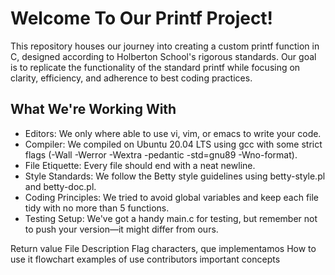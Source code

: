 # Welcome To Our Printf Project!
This repository houses our journey into creating a custom printf function in C, designed according to Holberton School's rigorous standards. Our goal is to replicate the functionality of the standard printf while focusing on clarity, efficiency, and adherence to best coding practices.

## What We're Working With
* Editors: We only where able to use vi, vim, or emacs to write your code.
* Compiler: We compiled on Ubuntu 20.04 LTS using gcc with some strict flags (-Wall -Werror -Wextra -pedantic -std=gnu89 -Wno-format).
* File Etiquette: Every file should end with a neat newline.
* Style Standards: We follow the Betty style guidelines using betty-style.pl and betty-doc.pl.
* Coding Principles: We tried to avoid global variables and keep each file tidy with no more than 5 functions.
* Testing Setup: We've got a handy main.c for testing, but remember not to push your version—it might differ from ours.


Return value
File Description 
Flag characters, que implementamos
How to use it
flowchart
examples of use
contributors
important concepts
